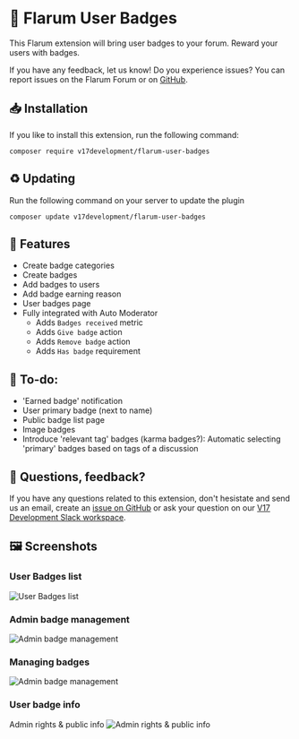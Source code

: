 # 🔖 Flarum User Badges 
This Flarum extension will bring user badges to your forum. Reward your users with badges.

If you have any feedback, let us know! Do you experience issues? You can report issues on the Flarum Forum or on [GitHub](https://github.com/v17development/flarum-user-badges).

## 📥 Installation
If you like to install this extension, run the following command:
```
composer require v17development/flarum-user-badges
```

## ♻ Updating
Run the following command on your server to update the plugin
```
composer update v17development/flarum-user-badges
```

## 🦸 Features
- Create badge categories
- Create badges
- Add badges to users
- Add badge earning reason
- User badges page
- Fully integrated with Auto Moderator
  - Adds `Badges received` metric
  - Adds `Give badge` action
  - Adds `Remove badge` action
  - Adds `Has badge` requirement

## 📝 To-do:
- 'Earned badge' notification
- User primary badge (next to name)
- Public badge list page
- Image badges
- Introduce 'relevant tag' badges (karma badges?): Automatic selecting 'primary' badges based on tags of a discussion

## 🙋 Questions, feedback?
If you have any questions related to this extension, don't hesistate and send us an email, create an [issue on GitHub](https://github.com/v17development/flarum-user-badges) or ask your question on our [V17 Development Slack workspace](https://join.slack.com/t/v17dev/shared_invite/zt-g6ky1fd3-RreB9UB~636jL~QjDGfZHg).

## 🖼️ Screenshots

### User Badges list
![User Badges list](https://i.imgur.com/yi48Mbw.png)

### Admin badge management
![Admin badge management](https://i.imgur.com/bji13xf.png)

### Managing badges
![Admin badge management](https://i.imgur.com/jfZ6uSL.png)

### User badge info
Admin rights & public info
![Admin rights & public info](https://i.imgur.com/XVKIZje.png)
